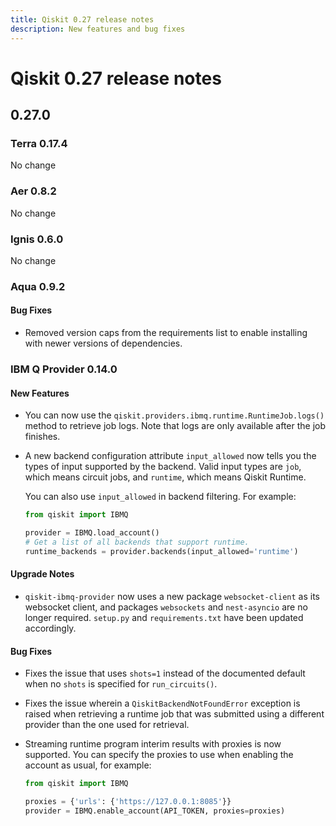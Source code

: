```yaml
---
title: Qiskit 0.27 release notes
description: New features and bug fixes
---
```


# Qiskit 0.27 release notes

## 0.27.0

<span id="terra-0-17-4" />

### Terra 0.17.4

No change

<span id="id254" />

### Aer 0.8.2

No change

<span id="id255" />

### Ignis 0.6.0

No change

<span id="aqua-0-9-2" />

### Aqua 0.9.2

<span id="release-notes-aqua-0-9-2-fixes" />

<span id="id256" />

#### Bug Fixes

*   Removed version caps from the requirements list to enable installing with newer versions of dependencies.

<span id="ibm-q-provider-0-14-0" />

### IBM Q Provider 0.14.0

<span id="release-notes-ibmq-0-14-0-new-features" />

<span id="id257" />

#### New Features

*   You can now use the `qiskit.providers.ibmq.runtime.RuntimeJob.logs()` method to retrieve job logs. Note that logs are only available after the job finishes.

*   A new backend configuration attribute `input_allowed` now tells you the types of input supported by the backend. Valid input types are `job`, which means circuit jobs, and `runtime`, which means Qiskit Runtime.

    You can also use `input_allowed` in backend filtering. For example:

    ```python
    from qiskit import IBMQ

    provider = IBMQ.load_account()
    # Get a list of all backends that support runtime.
    runtime_backends = provider.backends(input_allowed='runtime')
    ```

<span id="release-notes-ibmq-0-14-0-upgrade-notes" />

<span id="id258" />

#### Upgrade Notes

*   `qiskit-ibmq-provider` now uses a new package `websocket-client` as its websocket client, and packages `websockets` and `nest-asyncio` are no longer required. `setup.py` and `requirements.txt` have been updated accordingly.

<span id="release-notes-ibmq-0-14-0-bug-fixes" />

<span id="id259" />

#### Bug Fixes

*   Fixes the issue that uses `shots=1` instead of the documented default when no `shots` is specified for `run_circuits()`.

*   Fixes the issue wherein a `QiskitBackendNotFoundError` exception is raised when retrieving a runtime job that was submitted using a different provider than the one used for retrieval.

*   Streaming runtime program interim results with proxies is now supported. You can specify the proxies to use when enabling the account as usual, for example:

    ```python
    from qiskit import IBMQ

    proxies = {'urls': {'https://127.0.0.1:8085'}}
    provider = IBMQ.enable_account(API_TOKEN, proxies=proxies)
    ```

<span id="qiskit-0-26-1" />
